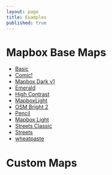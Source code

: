 ```yaml
---
layout: page
title: Examples
published: true
---
```


# Mapbox Base Maps

- [Basic]()
- [Comic!]()
- [Mapbox Dark v1]()
- [Emerald]()
- [High Contrast]()
- [MapboxLight]()
- [OSM Bright 2]()
- [Pencil]()
- [Mapbox Light]()
- [Streets Classic]()
- [Streets]()
- [wheatpaste]()

# Custom Maps

